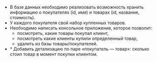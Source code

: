 - В базе данных необходимо реализовать возможность хранить информацию о покупателях (id, имя) и товарах (id, название,
  стоимость).
- У каждого покупателя свой набор купленных товаров.
- Необходимо написать консольное приложение, которое позволит:
    - посмотреть, какие товары покупал клиент,
    - посмотреть какие клиенты купили определенный товар,
    - удалить из базы товары/покупателей.
- \* Добавить детализацию по паре «покупатель — товар»: сколько стоил товар в момент покупки клиентом.